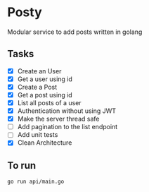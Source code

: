# Posty

Modular service to add posts written in golang

## Tasks

- [x] Create an User
- [x] Get a user using id
- [x] Create a Post
- [x] Get a post using id
- [x] List all posts of a user
- [x] Authentication without using JWT
- [x] Make the server thread safe
- [ ] Add pagination to the list endpoint
- [ ] Add unit tests
- [x] Clean Architecture

## To run

```sh=
go run api/main.go
```
